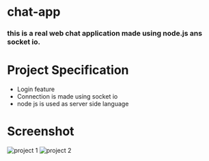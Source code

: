 # chat-app
### this is a real web chat application made using node.js ans socket io.
# Project Specification
* Login feature
* Connection is made using socket io
* node js is used as server side language
# Screenshot
![project 1](https://user-images.githubusercontent.com/108190726/176625707-6ede36cc-37e7-4daf-95f4-c64e20f89350.PNG)
![project 2](https://user-images.githubusercontent.com/108190726/176625758-4b679527-ce3b-402b-bb29-4f262045739b.PNG)


